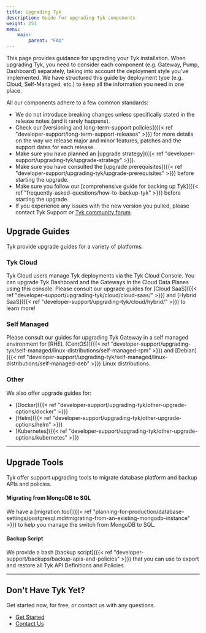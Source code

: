 ```yaml
---
title: Upgrading Tyk
description: Guide for upgrading Tyk components
weight: 251
menu:
    main:
        parent: "FAQ"
---
```


This page provides guidance for upgrading your Tyk installation. When upgrading Tyk, you need to consider each component (e.g. Gateway, Pump, Dashboard) separately, taking into account the deployment style you've implemented. We have structured this guide by deployment type (e.g. Cloud, Self-Managed, etc.) to keep all the information you need in one place.

All our components adhere to a few common standards:

- We do not introduce breaking changes unless specifically stated in the release notes (and it rarely happens).
- Check our [versioning and long-term-support policies]({{< ref "developer-support/long-term-support-releases" >}}) for more details on the way we release major and minor features, patches and the support dates for each release.
- Make sure you have planned an [upgrade strategy]({{< ref "developer-support/upgrading-tyk/upgrade-strategy" >}}).
- Make sure you have consulted the [upgrade prerequisites]({{< ref "developer-support/upgrading-tyk/upgrade-prerequisites" >}}) before starting the upgrade.
- Make sure you follow our [comprehensive guide for backing up Tyk]({{< ref "frequently-asked-questions/how-to-backup-tyk" >}}) before starting the upgrade.
- If you experience any issues with the new version you pulled, please contact Tyk Support or [Tyk community forum](https://community.tyk.io/).


## Upgrade Guides

Tyk provide upgrade guides for a variety of platforms.

### Tyk Cloud 

Tyk Cloud users manage Tyk deployments via the Tyk Cloud Console. You can upgrade Tyk Dashboard and the Gateways in the Cloud Data Planes using this console. Please consult our upgrade guides for [Cloud SaaS]({{< ref "developer-support/upgrading-tyk/cloud/cloud-saas/" >}}) and [Hybrid SaaS]({{< ref "developer-support/upgrading-tyk/cloud/hybrid/" >}}) to learn more!

### Self Managed

Please consult our guides for upgrading Tyk Gateway in a self managed environment for [RHEL (CentOS)]({{< ref "developer-support/upgrading-tyk/self-managed/linux-distributions/self-managed-rpm" >}}) and [Debian]({{< ref "developer-support/upgrading-tyk/self-managed/linux-distributions/self-managed-deb" >}}) Linux distributions.

### Other

We also offer upgrade guides for:
- [Docker]({{< ref "developer-support/upgrading-tyk/other-upgrade-options/docker" >}})
- [Helm]({{< ref "developer-support/upgrading-tyk/other-upgrade-options/helm" >}})
- [Kubernetes]({{< ref "developer-support/upgrading-tyk/other-upgrade-options/kubernetes" >}})

---

## Upgrade Tools

Tyk offer support upgrading tools to migrate database platform and backup APIs and policies.

#### Migrating from MongoDB to SQL

We have a [migration tool]({{< ref "planning-for-production/database-settings/postgresql.md#migrating-from-an-existing-mongodb-instance" >}}) to help you manage the switch from MongoDB to SQL.

#### Backup Script

We provide a bash [backup script]({{< ref "developer-support/backups/backup-apis-and-policies" >}}) that you can use to export and restore all Tyk API Definitions and Policies.

---

## Don't Have Tyk Yet?

Get started now, for free, or contact us with any questions.

* [Get Started](https://tyk.io/pricing/compare-api-management-platforms/#get-started)
* [Contact Us](https://tyk.io/about/contact/)

